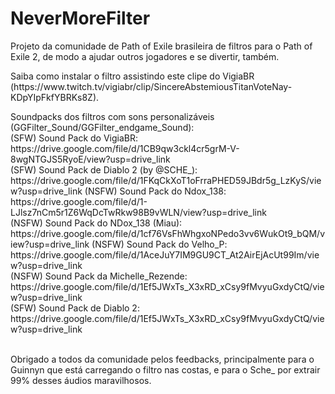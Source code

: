 # NeverMoreFilter
<p>Projeto da comunidade de Path of Exile brasileira de filtros para o Path of Exile 2, de modo a ajudar outros jogadores e se divertir, também.</p>
<p>Saiba como instalar o filtro assistindo este clipe do VigiaBR (https://www.twitch.tv/vigiabr/clip/SincereAbstemiousTitanVoteNay-KDpYIpFkfYBRKs8Z).</p>
<p>Soundpacks dos filtros com sons personalizáveis (GGFilter_Sound/GGFilter_endgame_Sound):</br>
(SFW) Sound Pack do VigiaBR: https://drive.google.com/file/d/1CB9qw3ckl4cr5grM-V-8wgNTGJS5RyoE/view?usp=drive_link</br>
(SFW) Sound Pack de Diablo 2 (by @SCHE_): https://drive.google.com/file/d/1FKqCkXoT1oFrraPHED59JBdr5g_LzKyS/view?usp=drive_link
(NSFW) Sound Pack do Ndox_138: https://drive.google.com/file/d/1-LJlsz7nCm5r1Z6WqDcTwRkw98B9vWLN/view?usp=drive_link</br>
(NSFW) Sound Pack do NDox_138 (Miau): https://drive.google.com/file/d/1cf76VsFhWhgxoNPedo3vv6WukOt9_bQM/view?usp=drive_link
(NSFW) Sound Pack do Velho_P: https://drive.google.com/file/d/1AceJuY7IM9GU9CT_At2AirEjAcUt99Im/view?usp=drive_link</br>
(NSFW) Sound Pack da Michelle_Rezende: https://drive.google.com/file/d/1Ef5JWxTs_X3xRD_xCsy9fMvyuGxdyCtQ/view?usp=drive_link</br>
(SFW) Sound Pack de Diablo 2: https://drive.google.com/file/d/1Ef5JWxTs_X3xRD_xCsy9fMvyuGxdyCtQ/view?usp=drive_link</br>

</p>
</br>
Obrigado a todos da comunidade pelos feedbacks, principalmente para o Guinnyn que está carregando o filtro nas costas, e para o Sche_ por extrair 99% desses áudios maravilhosos.

